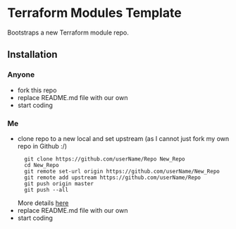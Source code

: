 # Terraform Modules Template

Bootstraps a new Terraform module repo.

## Installation

### Anyone

- fork this repo
- replace README.md file with our own
- start coding

### Me

- clone repo to a new local and set upstream (as I cannot just fork my own repo in Github :/)
  ```shell
    git clone https://github.com/userName/Repo New_Repo
    cd New_Repo
    git remote set-url origin https://github.com/userName/New_Repo
    git remote add upstream https://github.com/userName/Repo
    git push origin master
    git push --all
  ```
  More details [here](https://docs.github.com/en/github/collaborating-with-pull-requests/working-with-forks/configuring-a-remote-for-a-fork)
- replace README.md file with our own
- start coding

